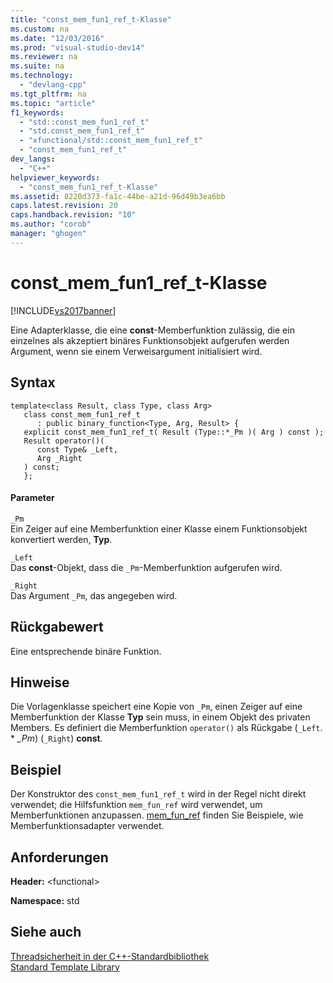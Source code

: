 ```yaml
---
title: "const_mem_fun1_ref_t-Klasse"
ms.custom: na
ms.date: "12/03/2016"
ms.prod: "visual-studio-dev14"
ms.reviewer: na
ms.suite: na
ms.technology: 
  - "devlang-cpp"
ms.tgt_pltfrm: na
ms.topic: "article"
f1_keywords: 
  - "std::const_mem_fun1_ref_t"
  - "std.const_mem_fun1_ref_t"
  - "xfunctional/std::const_mem_fun1_ref_t"
  - "const_mem_fun1_ref_t"
dev_langs: 
  - "C++"
helpviewer_keywords: 
  - "const_mem_fun1_ref_t-Klasse"
ms.assetid: 8220d373-fa1c-44be-a21d-96d49b3ea6bb
caps.latest.revision: 20
caps.handback.revision: "10"
ms.author: "corob"
manager: "ghogen"
---
```

# const_mem_fun1_ref_t-Klasse
[!INCLUDE[vs2017banner](../assembler/inline/includes/vs2017banner.md)]

Eine Adapterklasse, die eine **const**\-Memberfunktion zulässig, die ein einzelnes als akzeptiert binäres Funktionsobjekt aufgerufen werden Argument, wenn sie einem Verweisargument initialisiert wird.  
  
## Syntax  
  
```  
template<class Result, class Type, class Arg>  
   class const_mem_fun1_ref_t  
      : public binary_function<Type, Arg, Result> {  
   explicit const_mem_fun1_ref_t( Result (Type::*_Pm )( Arg ) const );  
   Result operator()(  
      const Type& _Left,  
      Arg _Right  
   ) const;  
   };  
```  
  
#### Parameter  
 `_Pm`  
 Ein Zeiger auf eine Memberfunktion einer Klasse einem Funktionsobjekt konvertiert werden, **Typ**.  
  
 `_Left`  
 Das **const**\-Objekt, dass die `_Pm`\-Memberfunktion aufgerufen wird.  
  
 `_Right`  
 Das Argument `_Pm`, das angegeben wird.  
  
## Rückgabewert  
 Eine entsprechende binäre Funktion.  
  
## Hinweise  
 Die Vorlagenklasse speichert eine Kopie von `_Pm`, einen Zeiger auf eine Memberfunktion der Klasse **Typ** sein muss, in einem Objekt des privaten Members.  Es definiert die Memberfunktion `operator()` als Rückgabe \(`_Left`. \* *\_Pm*\) \(`_Right`\) **const**.  
  
## Beispiel  
 Der Konstruktor des `const_mem_fun1_ref_t` wird in der Regel nicht direkt verwendet; die Hilfsfunktion `mem_fun_ref` wird verwendet, um Memberfunktionen anzupassen.  [mem\_fun\_ref](../Topic/mem_fun_ref%20Function.md) finden Sie Beispiele, wie Memberfunktionsadapter verwendet.  
  
## Anforderungen  
 **Header:** \<functional\>  
  
 **Namespace:** std  
  
## Siehe auch  
 [Threadsicherheit in der C\+\+\-Standardbibliothek](../standard-library/thread-safety-in-the-cpp-standard-library.md)   
 [Standard Template Library](../misc/standard-template-library.md)